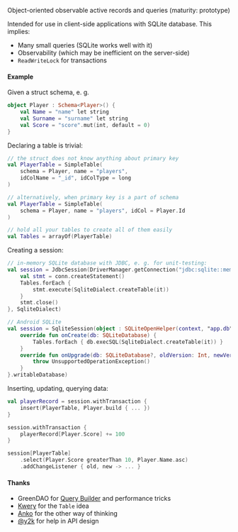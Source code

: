 
Object-oriented observable active records and queries
(maturity: prototype)

Intended for use in client-side applications with SQLite database.
This implies:
* Many small queries (SQLite works well with it)
* Observability (which may be inefficient on the server-side)
* `ReadWriteLock` for transactions

#### Example

Given a struct schema, e. g.

```kt
object Player : Schema<Player>() {
    val Name = "name" let string
    val Surname = "surname" let string
    val Score = "score".mut(int, default = 0)
}
```

Declaring a table is trivial:

```kt
// the struct does not know anything about primary key
val PlayerTable = SimpleTable(
    schema = Player, name = "players",
    idColName = "_id", idColType = long
)

// alternatively, when primary key is a part of schema
val PlayerTable = SimpleTable(
    schema = Player, name = "players", idCol = Player.Id
)

// hold all your tables to create all of them easily
val Tables = arrayOf(PlayerTable)
```

Creating a session:
```kt
// in-memory SQLite database with JDBC, e. g. for unit-testing:
val session = JdbcSession(DriverManager.getConnection("jdbc:sqlite::memory:").also { conn ->
    val stmt = conn.createStatement()
    Tables.forEach {
        stmt.execute(SqliteDialect.createTable(it))
    }
    stmt.close()
}, SqliteDialect)

// Android SQLite
val session = SqliteSession(object : SQLiteOpenHelper(context, "app.db", null, 1) {
    override fun onCreate(db: SQLiteDatabase) {
        Tables.forEach { db.execSQL(SqliteDialect.createTable(it)) }
    }
    override fun onUpgrade(db: SQLiteDatabase?, oldVersion: Int, newVersion: Int) {
        throw UnsupportedOperationException()
    }
}.writableDatabase)
```

Inserting, updating, querying data:
```kt
val playerRecord = session.withTransaction {
    insert(PlayerTable, Player.build { ... })
}

session.withTransaction {
    playerRecord[Player.Score] += 100
}

session[PlayerTable]
    .select(Player.Score greaterThan 10, Player.Name.asc)
    .addChangeListener { old, new -> ... }
```


#### Thanks
* GreenDAO for [Query Builder](https://github.com/greenrobot/greenDAO/blob/72cad8c9d5bf25d6ed3bdad493cee0aee5af8a70/DaoCore/src/main/java/org/greenrobot/greendao/Property.java)
  and performance tricks
* [Kwery](https://github.com/andrewoma/kwery) for the `Table` idea
* [Anko](https://github.com/Kotlin/anko/wiki/Anko-SQLite) for the other way of thinking
* [@y2k](https://github.com/y2k) for help in API design
